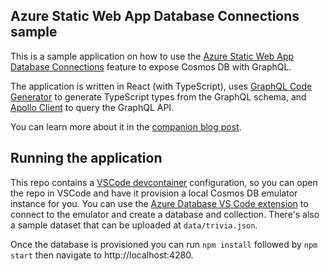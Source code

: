 ## Azure Static Web App Database Connections sample

This is a sample application on how to use the [Azure Static Web App Database Connections](https://aka.ms/swa/db/docs) feature to expose Cosmos DB with GraphQL.

The application is written in React (with TypeScript), uses [GraphQL Code Generator](https://graphql-code-generator.com/) to generate TypeScript types from the GraphQL schema, and [Apollo Client](https://www.apollographql.com/docs/react/) to query the GraphQL API.

You can learn more about it in the [companion blog post](https://www.aaron-powell.com/posts/2023-03-16-graphql-on-azure-part-13-using-dab-with-swa-and-react).

## Running the application

This repo contains a [VSCode devcontainer](https://code.visualstudio.com/docs/remote/containers) configuration, so you can open the repo in VSCode and have it provision a local Cosmos DB emulator instance for you. You can use the [Azure Database VS Code extension](https://marketplace.visualstudio.com/items?itemName=ms-azuretools.vscode-cosmosdb) to connect to the emulator and create a database and collection. There's also a sample dataset that can be uploaded at `data/trivia.json`.

Once the database is provisioned you can run `npm install` followed by `npm start` then navigate to http://localhost:4280.
